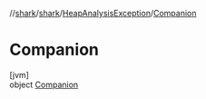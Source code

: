 //[shark](../../../../index.md)/[shark](../../index.md)/[HeapAnalysisException](../index.md)/[Companion](index.md)

# Companion

[jvm]\
object [Companion](index.md)
